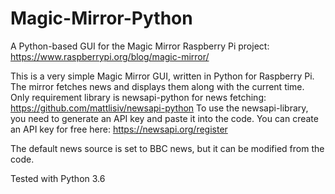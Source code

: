 # Magic-Mirror-Python

A Python-based GUI for the Magic Mirror Raspberry Pi project: https://www.raspberrypi.org/blog/magic-mirror/

This is a very simple Magic Mirror GUI, written in Python for Raspberry Pi.
The mirror fetches news and displays them along with the current time.
Only requirement library is newsapi-python for news fetching: https://github.com/mattlisiv/newsapi-python
To use the newsapi-library, you need to generate an API key and paste it into the code.
You can create an API key for free here: https://newsapi.org/register

The default news source is set to BBC news, but it can be modified from the code.

Tested with Python 3.6


